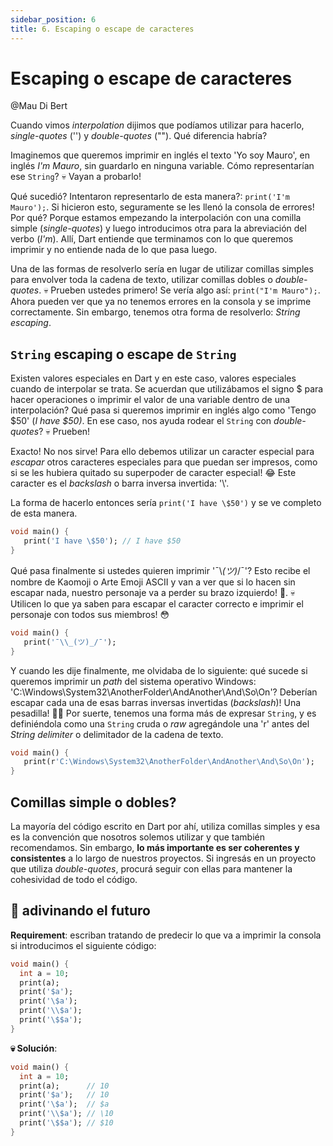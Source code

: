 ```yaml
---
sidebar_position: 6
title: 6. Escaping o escape de caracteres
---
```


# Escaping o escape de caracteres

@Mau Di Bert

Cuando vimos _interpolation_ dijimos que podíamos utilizar para hacerlo, _single-quotes_ ('') y _double-quotes_ (""). Qué diferencia habría?

Imaginemos que queremos imprimir en inglés el texto 'Yo soy Mauro', en inglés _I'm Mauro_, sin guardarlo en ninguna variable. Cómo representarían ese `String`? 💀 Vayan a probarlo!

Qué sucedió? Intentaron representarlo de esta manera?: `print('I'm Mauro');`. Si hicieron esto, seguramente se les llenó la consola de errores! Por qué? Porque estamos empezando la interpolación con una comilla simple (_single-quotes_) y luego introducimos otra para la abreviación del verbo (_I'm_). Allí, Dart entiende que terminamos con lo que queremos imprimir y no entiende nada de lo que pasa luego.

Una de las formas de resolverlo sería en lugar de utilizar comillas simples para envolver toda la cadena de texto, utilizar comillas dobles o _double-quotes_. 💀 Prueben ustedes primero! Se vería algo así: `print("I'm Mauro");`. Ahora pueden ver que ya no tenemos errores en la consola y se imprime correctamente. Sin embargo, tenemos otra forma de resolverlo: _String escaping_.

## `String` escaping o escape de `String`

Existen valores especiales en Dart y en este caso, valores especiales cuando de interpolar se trata. Se acuerdan que utilizábamos el signo \$ para hacer operaciones o imprimir el valor de una variable dentro de una interpolación? Qué pasa si queremos imprimir en inglés algo como 'Tengo $50' (_I have \$50)_. En ese caso, nos ayuda rodear el `String` con _double-quotes_? 💀 Prueben!

Exacto! No nos sirve! Para ello debemos utilizar un caracter especial para _escapar_ otros caracteres especiales para que puedan ser impresos, como si se les hubiera quitado su superpoder de caracter especial! 😂 Este caracter es el _backslash_ o barra inversa invertida: '\\'.

La forma de hacerlo entonces sería `print('I have \$50')` y se ve completo de esta manera.

```dart
void main() {
   print('I have \$50'); // I have $50
}
```

Qué pasa finalmente si ustedes quieren imprimir '¯\\_(ツ)_/¯'? Esto recibe el nombre de Kaomoji o Arte Emoji ASCII y van a ver que si lo hacen sin escapar nada, nuestro personaje va a perder su brazo izquierdo! 🥶. 💀 Utilicen lo que ya saben para escapar el caracter correcto e imprimir el personaje con todos sus miembros! 😳

```dart
void main() {
   print('¯\\_(ツ)_/¯');
}
```

Y cuando les dije finalmente, me olvidaba de lo siguiente: qué sucede si queremos imprimir un _path_ del sistema operativo Windows: 'C:\Windows\System32\AnotherFolder\AndAnother\And\So\On'? Deberían escapar cada una de esas barras inversas invertidas (_backslash_)! Una pesadilla! 😵‍💫 Por suerte, tenemos una forma más de expresar `String`, y es definiéndola como una `String` cruda o _raw_ agregándole una 'r' antes del _String delimiter_ o delimitador de la cadena de texto.

```dart
void main() {
   print(r'C:\Windows\System32\AnotherFolder\AndAnother\And\So\On');
}
```

## Comillas simple o dobles?

La mayoría del código escrito en Dart por ahí, utiliza comillas simples y esa es la convención que nosotros solemos utilizar y que también recomendamos. Sin embargo, __lo más importante es ser coherentes y consistentes__ a lo largo de nuestros proyectos. Si ingresás en un proyecto que utiliza _double-quotes_, procurá seguir con ellas para mantener la cohesividad de todo el código.

## 💪 adivinando el futuro

__Requirement__: escriban tratando de predecir lo que va a imprimir la consola si introducimos el siguiente código:

```dart
void main() {
  int a = 10;
  print(a);
  print('$a');
  print('\$a');
  print('\\$a');
  print('\$$a');
}
```

__💀 Solución__:

```dart
void main() {
  int a = 10;
  print(a);      // 10
  print('$a');   // 10
  print('\$a');  // $a
  print('\\$a'); // \10
  print('\$$a'); // $10
}
```
